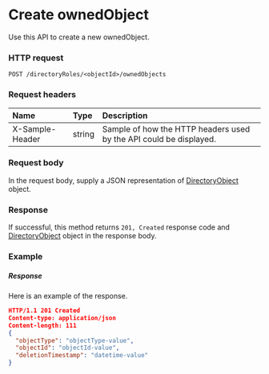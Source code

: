 # Create ownedObject

Use this API to create a new ownedObject.
### HTTP request
```http
POST /directoryRoles/<objectId>/ownedObjects

```
### Request headers
| Name       | Type | Description|
|:---------------|:--------|:----------|
| X-Sample-Header  | string  | Sample of how the HTTP headers used by the API could be displayed.|

### Request body
In the request body, supply a JSON representation of [DirectoryObject](../resources/directoryobject.md) object.


### Response
If successful, this method returns `201, Created` response code and [DirectoryObject](../resources/directoryobject.md) object in the response body.

### Example
##### Response
Here is an example of the response.
```json
HTTP/1.1 201 Created
Content-type: application/json
Content-length: 111
{
  "objectType": "objectType-value",
  "objectId": "objectId-value",
  "deletionTimestamp": "datetime-value"
}
```
<!-- uuid: 96c8d426-5a7b-45bf-9293-a9806ddd14b3\n2015-10-09 15:14:07 UTC -->